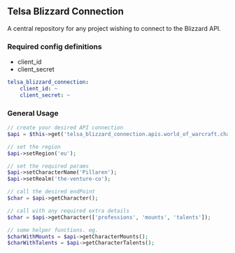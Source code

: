 ## Telsa Blizzard Connection

A central repository for any project wishing to connect to the Blizzard API.

### Required config definitions

* client_id
* client_secret

```yaml
telsa_blizzard_connection:
    client_id: ~
    client_secret: ~
```

### General Usage

```php
// create your desired API connection
$api = $this->get('telsa_blizzard_connection.apis.world_of_warcraft.character_profile_api');

// set the region
$api->setRegion('eu');

// set the required params
$api->setCharacterName('Pillaren');
$api->setRealm('the-venture-co');

// call the desired endPoint
$char = $api->getCharacter();

// call with any required extra details
$char = $api->getCharacter(['professions', 'mounts', 'talents']);

// some helper functions. eg.
$charWithMounts = $api->getCharacterMounts();
$charWithTalents = $api->getCharacterTalents();
```